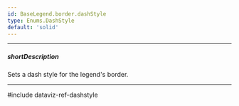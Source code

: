 ```yaml
---
id: BaseLegend.border.dashStyle
type: Enums.DashStyle
default: 'solid'
---
```

---
##### shortDescription
Sets a dash style for the legend's border.

---
#include dataviz-ref-dashstyle